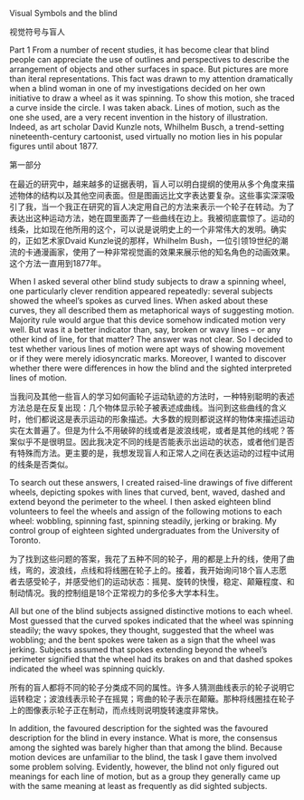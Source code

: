 Visual Symbols and the blind

视觉符号与盲人

Part 1
From a number of recent studies, it has become clear that blind people can appreciate the use of outlines and perspectives to describe the arrangement of objects and other surfaces in space. But pictures are more than iteral representations. This fact was drawn to my attention dramatically when a blind woman in one of my investigations decided on her own initiative to draw a wheel as it was spinning. To show this motion, she traced a curve inside the circle. I was taken aback. Lines of motion, such as the one she used, are a very recent invention in the history of illustration. Indeed, as art scholar David Kunzle nots, Whilhelm Busch, a trend-setting nineteenth-century cartoonist, used virtually no motion lies in his popular figures until about 1877.

第一部分

在最近的研究中，越来越多的证据表明，盲人可以明白提纲的使用从多个角度来描述物体的结构以及其他空间表面。但是图画远比文字表达要复杂。这些事实深深吸引了我，当一个我正在研究的盲人决定用自己的方法来表示一个轮子在转动。为了表达出这种运动方法，她在圆里面弄了一些曲线在边上。我被彻底震惊了。运动的线条，比如现在他所用的这个，可以说是说明史上的一个非常伟大的发明。确实的，正如艺术家Dvaid Kunzle说的那样，Whilhelm Bush，一位引领19世纪的潮流的卡通漫画家，使用了一种非常视觉画的效果来展示他的知名角色的动画效果。这个方法一直用到1877年。

When I asked several other blind study subjects to draw a spinning wheel, one particularly clever rendition appeared repeatedly: several subjects showed the wheel’s spokes as curved lines. When asked about these curves, they all described them as metaphorical ways of suggesting motion. Majority rule would argue that this device somehow indicated motion very well. But was it a better indicator than, say, broken or wavy lines – or any other kind of line, for that matter? The answer was not clear. So I decided to test whether various lines of motion were apt ways of showing movement or if they were merely idiosyncratic marks. Moreover, I wanted to discover whether there were differences in how the blind and the sighted interpreted lines of motion.

当我问及其他一些盲人的学习如何画轮子运动轨迹的方法时，一种特别聪明的表述方法总是在反复出现：几个物体显示轮子被表述成曲线。当问到这些曲线的含义时，他们都说这是表示运动的形象描述。大多数的规则都说这样的物体来描述运动实在太普遍了。但是为什么不用破碎的线或者是波浪线呢，或者是其他的线呢？答案似乎不是很明显。因此我决定不同的线是否能表示出运动的状态，或者他们是否有特殊而方法。更主要的是，我想发现盲人和正常人之间在表达运动的过程中试用的线条是否类似。

To search out these answers, I created raised-line drawings of five different wheels, depicting spokes with lines that curved, bent, waved, dashed and extend beyond the perimeter to the wheel. I then asked eighteen blind volunteers to feel the wheels and assign of the following motions to each wheel: wobbling, spinning fast, spinning steadily, jerking or braking. My control group of eighteen sighted undergraduates from the University of Toronto.

为了找到这些问题的答案，我花了五种不同的轮子，用的都是上升的线，使用了曲线，弯的，波浪线，点线和将线圈在轮子上的。接着，我开始询问18个盲人志愿者去感受轮子，并感受他们的运动状态：摇晃、旋转的快慢，稳定、颠簸程度、和制动情况。我的控制组是18个正常视力的多伦多大学本科生。

All but one of the blind subjects assigned distinctive motions to each wheel. Most guessed that the curved spokes indicated that the wheel was spinning steadily; the wavy spokes, they thought, suggested that the wheel was wobbling; and the bent spokes were taken as a sign that the wheel was jerking. Subjects assumed that spokes extending beyond the wheel’s perimeter signified that the wheel had its brakes on and that dashed spokes indicated the wheel was spinning quickly.

所有的盲人都将不同的轮子分类成不同的属性。许多人猜测曲线表示的轮子说明它运转稳定；波浪线表示轮子在摇晃；弯曲的轮子表示在颠簸。那种将线圈挂在轮子上的图像表示轮子正在制动，而点线则说明旋转速度非常快。

In addition, the favoured description for the sighted was the favoured description for the blind in every instance. What is more, the consensus among the sighted was barely higher than that among the blind. Because motion devices are unfamiliar to the blind, the task I gave them involved some problem solving. Evidently, however, the blind not only figured out meanings for each line of motion, but as a group they generally came up with the same meaning at least as frequently as did sighted subjects.
